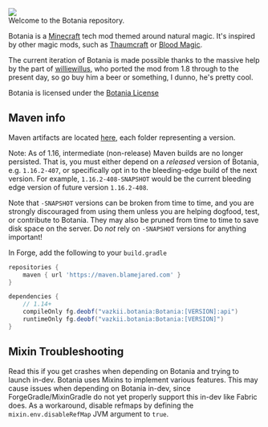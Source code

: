 ![](web/img/logo.png)  
Welcome to the Botania repository.  

Botania is a [Minecraft](https://minecraft.net/) tech mod themed around natural magic. It's inspired by other magic mods, such as [Thaumcraft](https://www.curseforge.com/minecraft/mc-mods/thaumcraft) or [Blood Magic](https://www.curseforge.com/minecraft/mc-mods/blood-magic).  

The current iteration of Botania is made possible thanks to the massive help by the part of [williewillus](https://github.com/williewillus), who ported the mod from 1.8 through to the present day, so go buy him a beer or something, I dunno, he's pretty cool.

Botania is licensed under the [Botania License](http://botaniamod.net/license.php)

## Maven info

Maven artifacts are located [here](https://maven.blamejared.com/vazkii/botania/Botania/), each folder representing a version.

Note: As of 1.16, intermediate (non-release) Maven builds are no longer persisted.
That is, you must either depend on a *released* version of Botania, e.g. `1.16.2-407`, or specifically opt in to the bleeding-edge
build of the next version. For example, `1.16.2-408-SNAPSHOT` would be the current bleeding edge version of future version `1.16.2-408`. 

Note that `-SNAPSHOT` versions can be broken from time to time, and you are strongly discouraged from using them unless you are helping dogfood, test, or contribute to Botania. They may also be pruned from time to time to save disk space on the server. Do *not* rely on `-SNAPSHOT` versions for anything important!

In Forge, add the following to your `build.gradle`
```gradle
repositories {
    maven { url 'https://maven.blamejared.com' }
}

dependencies {
    // 1.14+
    compileOnly fg.deobf("vazkii.botania:Botania:[VERSION]:api")
    runtimeOnly fg.deobf("vazkii.botania:Botania:[VERSION]")
}
```
## Mixin Troubleshooting

Read this if you get crashes when depending on Botania and trying to launch in-dev.
Botania uses Mixins to implement various features.
This may cause issues when depending on Botania in-dev, since ForgeGradle/MixinGradle
do not yet properly support this in-dev like Fabric does.
As a workaround, disable refmaps by defining the `mixin.env.disableRefMap`
JVM argument to `true`.
